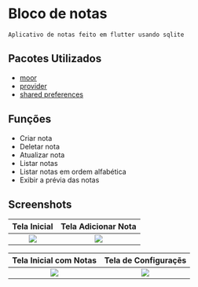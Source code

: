 # Bloco de notas
    Aplicativo de notas feito em flutter usando sqlite

## Pacotes Utilizados 
- [moor](https://pub.dev/packages/moor)
- [provider](https://pub.dev/packages/provider)
- [shared preferences](https://pub.dev/packages/shared_preferences)

## Funções
- Criar nota
- Deletar nota
- Atualizar nota
- Listar notas
- Listar notas em ordem alfabética
- Exibir a prévia das notas

## Screenshots

Tela Inicial            |  Tela Adicionar Nota
:-------------------------:|:-------------------------:|
<image src="app\flutter_01.png"></image>  |  <image src="app\flutter_02.png"></image>


Tela Inicial com Notas            |  Tela de Configuraçẽs
:-------------------------:|:-------------------------:|
<image src="app\flutter_03.png"></image>  |  <image src="app\flutter_04.png"></image>

